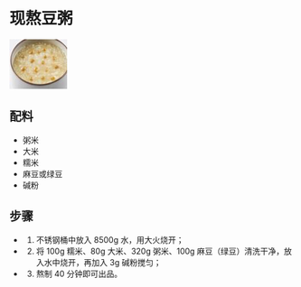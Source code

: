 # 现熬豆粥

![现熬豆粥](/images/现熬豆粥.png)

## 配料

- 粥米
- 大米
- 糯米
- 麻豆或绿豆
- 碱粉

## 步骤

- 1. 不锈钢桶中放入 8500g 水，用大火烧开；
- 2. 将 100g 糯米、80g 大米、320g 粥米、100g 麻豆（绿豆）清洗干净，放入水中烧开，再加入 3g 碱粉搅匀；
- 3.  熬制 40 分钟即可出品。
